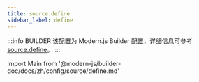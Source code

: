 ```yaml
---
title: source.define
sidebar_label: define
---
```


:::info BUILDER
该配置为 Modern.js Builder 配置，详细信息可参考 [source.define](https://modernjs.dev/builder/api/config-source.html#source-define)。
:::

import Main from '@modern-js/builder-doc/docs/zh/config/source/define.md'

<Main />

